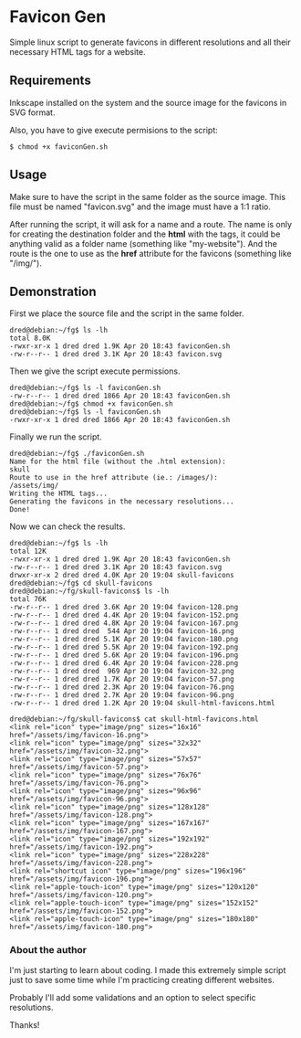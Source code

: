 # Favicon Gen
Simple linux script to generate favicons in different resolutions and all their necessary HTML tags for a website.

## Requirements

Inkscape installed on the system and the source image for the favicons in SVG format.

Also, you have to give execute permisions to the script:

```shell
$ chmod +x faviconGen.sh
```

## Usage
Make sure to have the script in the same folder as the source image.
This file must be named "favicon.svg" and the image must have a 1:1 ratio.

After running the script, it will ask for a name and a route. The name is only for creating the destination folder and the **html** with the tags, it could be anything valid as a folder name (something like "my-website"). And the route is the one to use as the **href** attribute for the favicons (something like "/img/").

## Demonstration

First we place the source file and the script in the same folder.

```shell
dred@debian:~/fg$ ls -lh
total 8.0K
-rwxr-xr-x 1 dred dred 1.9K Apr 20 18:43 faviconGen.sh
-rw-r--r-- 1 dred dred 3.1K Apr 20 18:43 favicon.svg
```

Then we give the script execute permissions.

```shell
dred@debian:~/fg$ ls -l faviconGen.sh
-rw-r--r-- 1 dred dred 1866 Apr 20 18:43 faviconGen.sh
dred@debian:~/fg$ chmod +x faviconGen.sh
dred@debian:~/fg$ ls -l faviconGen.sh
-rwxr-xr-x 1 dred dred 1866 Apr 20 18:43 faviconGen.sh
```

Finally we run the script.

```shell
dred@debian:~/fg$ ./faviconGen.sh
Name for the html file (without the .html extension):
skull
Route to use in the href attribute (ie.: /images/):
/assets/img/
Writing the HTML tags...
Generating the favicons in the necessary resolutions...
Done!
```

Now we can check the results.

```shell
dred@debian:~/fg$ ls -lh
total 12K
-rwxr-xr-x 1 dred dred 1.9K Apr 20 18:43 faviconGen.sh
-rw-r--r-- 1 dred dred 3.1K Apr 20 18:43 favicon.svg
drwxr-xr-x 2 dred dred 4.0K Apr 20 19:04 skull-favicons
dred@debian:~/fg$ cd skull-favicons
dred@debian:~/fg/skull-favicons$ ls -lh
total 76K
-rw-r--r-- 1 dred dred 3.6K Apr 20 19:04 favicon-128.png
-rw-r--r-- 1 dred dred 4.4K Apr 20 19:04 favicon-152.png
-rw-r--r-- 1 dred dred 4.8K Apr 20 19:04 favicon-167.png
-rw-r--r-- 1 dred dred  544 Apr 20 19:04 favicon-16.png
-rw-r--r-- 1 dred dred 5.1K Apr 20 19:04 favicon-180.png
-rw-r--r-- 1 dred dred 5.5K Apr 20 19:04 favicon-192.png
-rw-r--r-- 1 dred dred 5.6K Apr 20 19:04 favicon-196.png
-rw-r--r-- 1 dred dred 6.4K Apr 20 19:04 favicon-228.png
-rw-r--r-- 1 dred dred  969 Apr 20 19:04 favicon-32.png
-rw-r--r-- 1 dred dred 1.7K Apr 20 19:04 favicon-57.png
-rw-r--r-- 1 dred dred 2.3K Apr 20 19:04 favicon-76.png
-rw-r--r-- 1 dred dred 2.7K Apr 20 19:04 favicon-96.png
-rw-r--r-- 1 dred dred 1.2K Apr 20 19:04 skull-html-favicons.html
```

```shell
dred@debian:~/fg/skull-favicons$ cat skull-html-favicons.html
<link rel="icon" type="image/png" sizes="16x16" href="/assets/img/favicon-16.png">
<link rel="icon" type="image/png" sizes="32x32" href="/assets/img/favicon-32.png">
<link rel="icon" type="image/png" sizes="57x57" href="/assets/img/favicon-57.png">
<link rel="icon" type="image/png" sizes="76x76" href="/assets/img/favicon-76.png">
<link rel="icon" type="image/png" sizes="96x96" href="/assets/img/favicon-96.png">
<link rel="icon" type="image/png" sizes="128x128" href="/assets/img/favicon-128.png">
<link rel="icon" type="image/png" sizes="167x167" href="/assets/img/favicon-167.png">
<link rel="icon" type="image/png" sizes="192x192" href="/assets/img/favicon-192.png">
<link rel="icon" type="image/png" sizes="228x228" href="/assets/img/favicon-228.png">
<link rel="shortcut icon" type="image/png" sizes="196x196" href="/assets/img/favicon-196.png">
<link rel="apple-touch-icon" type="image/png" sizes="120x120" href="/assets/img/favicon-120.png">
<link rel="apple-touch-icon" type="image/png" sizes="152x152" href="/assets/img/favicon-152.png">
<link rel="apple-touch-icon" type="image/png" sizes="180x180" href="/assets/img/favicon-180.png">
```

### About the author

I'm just starting to learn about coding. I made this extremely simple script just to save some time while I'm practicing creating different websites.

Probably I'll add some validations and an option to select specific resolutions.

Thanks!

